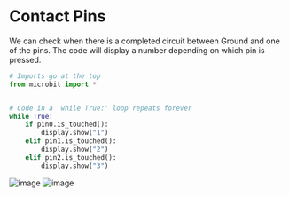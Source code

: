# Contact Pins

We can check when there is a completed circuit between Ground and one of the pins. The code will display a number depending on which pin is pressed.

```python
# Imports go at the top
from microbit import *


# Code in a 'while True:' loop repeats forever
while True:
    if pin0.is_touched():
        display.show("1")
    elif pin1.is_touched():
        display.show("2")
    elif pin2.is_touched():
        display.show("3")
```

![image](https://user-images.githubusercontent.com/11080017/221903545-075988ec-6559-40e9-b50c-a6b1fadbf51c.png)
![image](https://user-images.githubusercontent.com/11080017/221903556-c7f2d16b-fe9d-471e-a251-40a3d27966c1.png)
